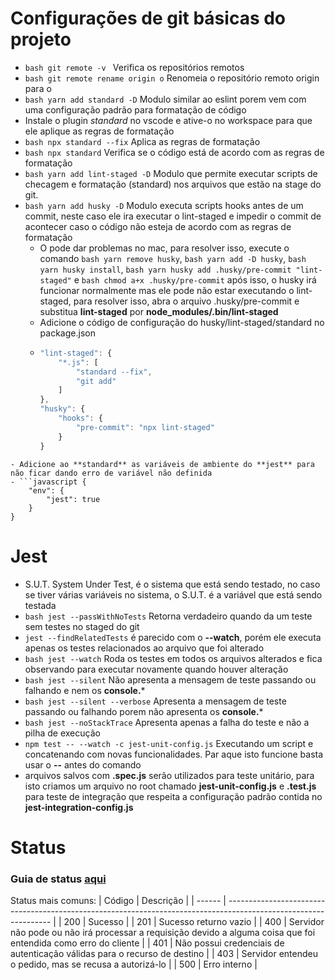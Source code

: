 # Configurações de git básicas do projeto
- ```bash git remote -v ``` Verifica os repositórios remotos
- ```bash git remote rename origin o``` Renomeia o repositório remoto origin para o
- ```bash yarn add standard -D``` Modulo similar ao eslint porem vem com uma configuração padrão para formatação de código
- Instale o plugin *standard* no vscode e ative-o no workspace para que ele aplique as regras de formatação
- ```bash npx standard --fix``` Aplica as regras de formatação
- ```bash npx standard``` Verifica se o código está de acordo com as regras de formatação
- ```bash yarn add lint-staged -D``` Modulo que permite executar scripts de checagem e formatação (standard) nos arquivos que estão na stage do git.
- ```bash yarn add husky -D``` Modulo executa scripts hooks antes de um commit, neste caso ele ira executar o lint-staged e impedir o commit de acontecer caso o código não esteja de acordo com as regras de formatação
  - O pode dar problemas no mac, para resolver isso, execute o comando ```bash yarn remove husky```,  ```bash yarn add -D husky```,  ```bash yarn husky install```,  ```bash yarn husky add .husky/pre-commit "lint-staged"``` e ```bash chmod a+x .husky/pre-commit``` após isso, o husky irá funcionar normalmente mas ele pode não estar executando o lint-staged, para resolver isso, abra o arquivo .husky/pre-commit e substitua **lint-staged** por **node_modules/.bin/lint-staged**
  - Adicione o código de configuração do husky/lint-staged/standard no package.json
  - ```javascript {
    "lint-staged": {
        "*.js": [
            "standard --fix",
            "git add"
        ]
    },
    "husky": {
        "hooks": {
            "pre-commit": "npx lint-staged"
        }
    }
```
- Adicione ao **standard** as variáveis de ambiente do **jest** para não ficar dando erro de variável não definida
- ```javascript {
    "env": {
        "jest": true
    }
}
```

# Jest
- S.U.T. System Under Test, é o sistema que está sendo testado, no caso se tiver várias variáveis no sistema, o S.U.T. é a variável que está sendo testada
- ```bash jest --passWithNoTests``` Retorna verdadeiro quando da um teste sem testes no staged do git
- ```jest --findRelatedTests``` é parecido com o **--watch**, porém ele executa apenas os testes relacionados ao arquivo que foi alterado
- ```bash jest --watch``` Roda os testes em todos os arquivos alterados e fica observando para executar novamente quando houver alteração
- ```bash jest --silent``` Não apresenta a mensagem de teste passando ou falhando e nem os **console.***
- ```bash jest --silent --verbose``` Apresenta a mensagem de teste passando ou falhando porem não apresenta os **console.***
- ```bash jest --noStackTrace``` Apresenta apenas a falha do teste e não a pilha de execução
- ```npm test -- --watch -c jest-unit-config.js``` Executando um script e concatenando com novas funcionalidades. Par aque isto funcione basta usar o **--** antes do comando
- arquivos salvos com **.spec.js** serão utilizados para teste unitário, para isto criamos um arquivo no root chamado **jest-unit-config.js** e **.test.js** para teste de integração que respeita a configuração padrão contida no **jest-integration-config.js**

# Status
### Guia de status [aqui](https://developer.mozilla.org/pt-BR/docs/Web/HTTP/Status/500)
Status mais comuns:
| Código | Descrição                                                                                                        |
| ------ | ---------------------------------------------------------------------------------------------------------------- |
| 200    | Sucesso                                                                                                          |
| 201    | Sucesso returno vazio                                                                                            |
| 400    | Servidor não pode ou não irá processar a requisição devido a alguma coisa que foi entendida como erro do cliente |
| 401    | Não possui credenciais de autenticação válidas para o recurso de destino                                         |
| 403    | Servidor entendeu o pedido, mas se recusa a autorizá-lo                                                          |
| 500    | Erro interno                                                                                                     |
